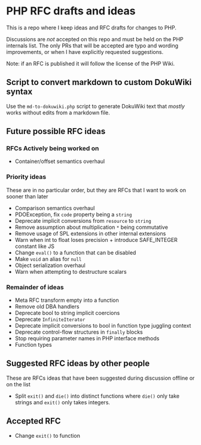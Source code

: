 # PHP RFC drafts and ideas

This is a repo where I keep ideas and RFC drafts for changes to PHP.

Discussions are *not* accepted on this repo and must be held on the PHP internals list.
The only PRs that will be accepted are typo and wording improvements,
or when I have explicitly requested suggestions.

Note: if an RFC is published it will follow the license of the PHP Wiki.

## Script to convert markdown to custom DokuWiki syntax

Use the `md-to-dokuwiki.php` script to generate DokuWiki text that *mostly* works without edits from a markdown file.

##  Future possible RFC ideas

### RFCs Actively being worked on

- Container/offset semantics overhaul

### Priority ideas

These are in no particular order, but they are RFCs that I want to work on sooner than later

- Comparison semantics overhaul
- PDOException, fix `code` property being a `string`
- Deprecate implicit conversions from `resource` to `string`
- Remove assumption about multiplication `*` being commutative
- Remove usage of SPL extensions in other internal extensions
- Warn when int to float loses precision + introduce SAFE_INTEGER constant like JS
- Change `eval()` to a function that can be disabled
- Make `void` an alias for `null`
- Object serialization overhaul
- Warn when attempting to destructure scalars

### Remainder of ideas

 - Meta RFC transform empty into a function 
 - Remove old DBA handlers
 - Deprecate bool to string implicit coercions
 - Deprecate `InfiniteIterator`
 - Deprecate implicit conversions to bool in function type juggling context
 - Deprecate control-flow structures in `finally` blocks
 - Stop requiring parameter names in PHP interface methods
 - Function types

## Suggested RFC ideas by other people

These are RFCs ideas that have been suggested during discussion offline or on the list

- Split `exit()` and `die()` into distinct functions where `die()` only take strings and `exit()` only takes integers.

## Accepted RFC

- Change `exit()` to function
